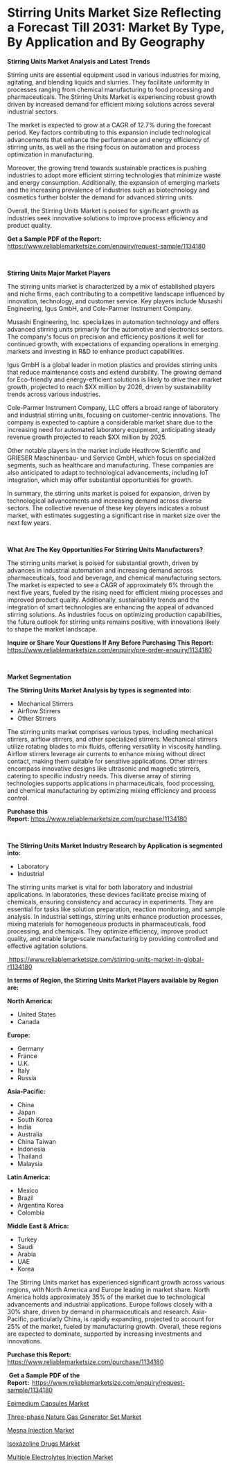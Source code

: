 <p><h1>Stirring Units Market Size Reflecting a Forecast Till 2031: Market By Type, By Application and By Geography</h1></p><p><strong>Stirring Units Market Analysis and Latest Trends</strong></p>
<p><p>Stirring units are essential equipment used in various industries for mixing, agitating, and blending liquids and slurries. They facilitate uniformity in processes ranging from chemical manufacturing to food processing and pharmaceuticals. The Stirring Units Market is experiencing robust growth driven by increased demand for efficient mixing solutions across several industrial sectors. </p><p>The market is expected to grow at a CAGR of 12.7% during the forecast period. Key factors contributing to this expansion include technological advancements that enhance the performance and energy efficiency of stirring units, as well as the rising focus on automation and process optimization in manufacturing. </p><p>Moreover, the growing trend towards sustainable practices is pushing industries to adopt more efficient stirring technologies that minimize waste and energy consumption. Additionally, the expansion of emerging markets and the increasing prevalence of industries such as biotechnology and cosmetics further bolster the demand for advanced stirring units. </p><p>Overall, the Stirring Units Market is poised for significant growth as industries seek innovative solutions to improve process efficiency and product quality.</p></p>
<p><strong>Get a Sample PDF of the Report:&nbsp;</strong> <a href="https://www.reliablemarketsize.com/enquiry/request-sample/1134180?utm_campaign=1173&utm_medium=2&utm_source=Github&utm_content=ia&utm_term=08102024&utm_id=stirring-units">https://www.reliablemarketsize.com/enquiry/request-sample/1134180</a></p>
<p>&nbsp;</p>
<p><strong>Stirring Units Major Market Players</strong></p>
<p><p>The stirring units market is characterized by a mix of established players and niche firms, each contributing to a competitive landscape influenced by innovation, technology, and customer service. Key players include Musashi Engineering, Igus GmbH, and Cole-Parmer Instrument Company.</p><p>Musashi Engineering, Inc. specializes in automation technology and offers advanced stirring units primarily for the automotive and electronics sectors. The company's focus on precision and efficiency positions it well for continued growth, with expectations of expanding operations in emerging markets and investing in R&D to enhance product capabilities.</p><p>Igus GmbH is a global leader in motion plastics and provides stirring units that reduce maintenance costs and extend durability. The growing demand for Eco-friendly and energy-efficient solutions is likely to drive their market growth, projected to reach $XX million by 2026, driven by sustainability trends across various industries.</p><p>Cole-Parmer Instrument Company, LLC offers a broad range of laboratory and industrial stirring units, focusing on customer-centric innovations. The company is expected to capture a considerable market share due to the increasing need for automated laboratory equipment, anticipating steady revenue growth projected to reach $XX million by 2025.</p><p>Other notable players in the market include Heathrow Scientific and GRIESER Maschinenbau- und Service GmbH, which focus on specialized segments, such as healthcare and manufacturing. These companies are also anticipated to adapt to technological advancements, including IoT integration, which may offer substantial opportunities for growth.</p><p>In summary, the stirring units market is poised for expansion, driven by technological advancements and increasing demand across diverse sectors. The collective revenue of these key players indicates a robust market, with estimates suggesting a significant rise in market size over the next few years.</p></p>
<p>&nbsp;</p>
<p><strong>What Are The Key Opportunities For Stirring Units Manufacturers?</strong></p>
<p><p>The stirring units market is poised for substantial growth, driven by advances in industrial automation and increasing demand across pharmaceuticals, food and beverage, and chemical manufacturing sectors. The market is expected to see a CAGR of approximately 6% through the next five years, fueled by the rising need for efficient mixing processes and improved product quality. Additionally, sustainability trends and the integration of smart technologies are enhancing the appeal of advanced stirring solutions. As industries focus on optimizing production capabilities, the future outlook for stirring units remains positive, with innovations likely to shape the market landscape.</p></p>
<p><strong>Inquire or Share Your Questions If Any Before Purchasing This Report:</strong> <a href="https://www.reliablemarketsize.com/enquiry/pre-order-enquiry/1134180?utm_campaign=1173&utm_medium=2&utm_source=Github&utm_content=ia&utm_term=08102024&utm_id=stirring-units">https://www.reliablemarketsize.com/enquiry/pre-order-enquiry/1134180</a></p>
<p>&nbsp;</p>
<p><strong>Market Segmentation</strong></p>
<p><strong>The Stirring Units Market Analysis by types is segmented into:</strong></p>
<p><ul><li>Mechanical Stirrers</li><li>Airflow Stirrers</li><li>Other Stirrers</li></ul></p>
<p><p>The stirring units market comprises various types, including mechanical stirrers, airflow stirrers, and other specialized stirrers. Mechanical stirrers utilize rotating blades to mix fluids, offering versatility in viscosity handling. Airflow stirrers leverage air currents to enhance mixing without direct contact, making them suitable for sensitive applications. Other stirrers encompass innovative designs like ultrasonic and magnetic stirrers, catering to specific industry needs. This diverse array of stirring technologies supports applications in pharmaceuticals, food processing, and chemical manufacturing by optimizing mixing efficiency and process control.</p></p>
<p><strong>Purchase this Report:&nbsp;</strong><a href="https://www.reliablemarketsize.com/purchase/1134180?utm_campaign=1173&utm_medium=2&utm_source=Github&utm_content=ia&utm_term=08102024&utm_id=stirring-units">https://www.reliablemarketsize.com/purchase/1134180</a></p>
<p>&nbsp;</p>
<p><strong>The Stirring Units Market Industry Research by Application is segmented into:</strong></p>
<p><ul><li>Laboratory</li><li>Industrial</li></ul></p>
<p><p>The stirring units market is vital for both laboratory and industrial applications. In laboratories, these devices facilitate precise mixing of chemicals, ensuring consistency and accuracy in experiments. They are essential for tasks like solution preparation, reaction monitoring, and sample analysis. In industrial settings, stirring units enhance production processes, mixing materials for homogeneous products in pharmaceuticals, food processing, and chemicals. They optimize efficiency, improve product quality, and enable large-scale manufacturing by providing controlled and effective agitation solutions.</p></p>
<p><a href="https://www.reliablemarketsize.com/stirring-units-market-in-global-r1134180?utm_campaign=1173&utm_medium=2&utm_source=Github&utm_content=ia&utm_term=08102024&utm_id=stirring-units">&nbsp;https://www.reliablemarketsize.com/stirring-units-market-in-global-r1134180</a></p>
<p><strong>In terms of Region, the Stirring Units Market Players available by Region are:</strong></p>
<p>
    <p> <strong> North America: </strong>
        <ul>
            <li>United States</li>
            <li>Canada</li>
        </ul>
        </p> 
    <p> <strong> Europe: </strong>
        <ul>
            <li>Germany</li>
            <li>France</li>
            <li>U.K.</li>
            <li>Italy</li>
            <li>Russia</li>
        </ul>
        </p> 
    <p> <strong> Asia-Pacific: </strong>
        <ul>
            <li>China</li>
            <li>Japan</li>
            <li>South Korea</li>
            <li>India</li>
            <li>Australia</li>
            <li>China Taiwan</li>
            <li>Indonesia</li>
            <li>Thailand</li>
            <li>Malaysia</li>
        </ul>
        </p> 
    <p> <strong> Latin America: </strong>
        <ul>
            <li>Mexico</li>
            <li>Brazil</li>
            <li>Argentina Korea</li>
            <li>Colombia</li>
        </ul>
        </p> 
    <p> <strong> Middle East & Africa: </strong>
        <ul>
            <li>Turkey</li>
            <li>Saudi</li>
            <li>Arabia</li>
            <li>UAE</li>
            <li>Korea</li>
        </ul>
    </p>
    </p>
<p><p>The Stirring Units market has experienced significant growth across various regions, with North America and Europe leading in market share. North America holds approximately 35% of the market due to technological advancements and industrial applications. Europe follows closely with a 30% share, driven by demand in pharmaceuticals and research. Asia-Pacific, particularly China, is rapidly expanding, projected to account for 25% of the market, fueled by manufacturing growth. Overall, these regions are expected to dominate, supported by increasing investments and innovations.</p></p>
<p><strong>Purchase this Report: </strong><a href="https://www.reliablemarketsize.com/purchase/1134180?utm_campaign=1173&utm_medium=2&utm_source=Github&utm_content=ia&utm_term=08102024&utm_id=stirring-units">https://www.reliablemarketsize.com/purchase/1134180</a></p>
<p>&nbsp;<strong>Get a Sample PDF of the Report:&nbsp;&nbsp;</strong><a href="https://www.reliablemarketsize.com/enquiry/request-sample/1134180?utm_campaign=1173&utm_medium=2&utm_source=Github&utm_content=ia&utm_term=08102024&utm_id=stirring-units">https://www.reliablemarketsize.com/enquiry/request-sample/1134180</a></p>
<p><strong></strong></p>
<p><p><a href="https://www.linkedin.com/pulse/epimedium-capsules-sector-surge-98-growth-roadmap-2031-hashub-0lpdf?utm_campaign=1173&utm_medium=2&utm_source=Github&utm_content=ia&utm_term=08102024&utm_id=stirring-units">Epimedium Capsules Market</a></p><p><a href="https://issuu.com/reportprime-2/docs/three-phase-nature-gas-generator-se_9425acf162a83d?utm_campaign=1173&utm_medium=2&utm_source=Github&utm_content=ia&utm_term=08102024&utm_id=stirring-units">Three-phase Nature Gas Generator Set Market</a></p><p><a href="https://www.linkedin.com/pulse/global-mesna-injection-industry-analysis-share-growth-trends-cmvsf?utm_campaign=1173&utm_medium=2&utm_source=Github&utm_content=ia&utm_term=08102024&utm_id=stirring-units">Mesna Injection Market</a></p><p><a href="https://www.linkedin.com/pulse/insights-isoxazoline-drugs-market-players-size-geographical-regions-astaf?utm_campaign=1173&utm_medium=2&utm_source=Github&utm_content=ia&utm_term=08102024&utm_id=stirring-units">Isoxazoline Drugs Market</a></p><p><a href="https://www.linkedin.com/pulse/multiple-electrolytes-injection-market-global-regional-analysis-nyncf?utm_campaign=1173&utm_medium=2&utm_source=Github&utm_content=ia&utm_term=08102024&utm_id=stirring-units">Multiple Electrolytes Injection Market</a></p></p>